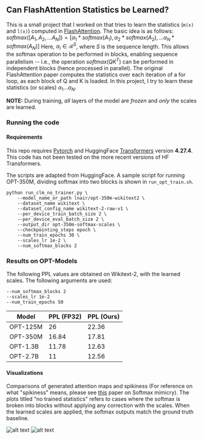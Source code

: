 ## Can FlashAttention Statistics be Learned?
This is a small project that I worked on that tries to learn the statistics (`m(x)` and `l(x)`) computed in [FlashAttention](https://github.com/Dao-AILab/flash-attention). The basic idea is as follows:
$softmax([A_1, A_2, ... A_N]) = [\alpha_1 * softmax(A_1), \alpha_2 * softmax(A_2), ... \alpha_N * softmax(A_N)]$
Here, $\alpha_i \in \mathcal{R}^{S}$, where $S$ is the sequence length. This allows the softmax operation to be performed in blocks, enabling sequence parallelism -- i.e., the operation $softmax(QK^T)$ can be performed in independent blocks (hence processed in parallel). The original FlashAttention paper computes the statistics over each iteration of a for loop, as each block of Q and K is loaded. In this project, I try to learn these statistics (or scales) $\alpha_1 ... \alpha_N$.

**NOTE:** During training, _all_ layers of the model are _frozen_ and _only_ the scales are learned.

### Running the code

#### Requirements
This repo requires [Pytorch](https://github.com/pytorch/pytorch) and HuggingFace [Transformers](https://github.com/huggingface/transformers) version **4.27.4**. This code has not been tested on the more recent versions of HF Transformers.

The scripts are adapted from HuggingFace. A sample script for running OPT-350M, dividing softmax into two blocks is shown in `run_opt_train.sh`.
```
python run_clm_no_trainer.py \
    --model_name_or_path lnair/opt-350m-wikitext2 \
    --dataset_name wikitext \
    --dataset_config_name wikitext-2-raw-v1 \
    --per_device_train_batch_size 2 \
    --per_device_eval_batch_size 2 \
    --output_dir opt-350m-softmax-scales \
    --checkpointing_steps epoch \
    --num_train_epochs 30 \
    --scales_lr 1e-2 \
    --num_softmax_blocks 2
```

### Results on OPT-Models
The following PPL values are obtained on Wikitext-2, with the learned scales. The following arguments are used:
```
--num_softmax_blocks 2
--scales_lr 1e-2
--num_train_epochs 50
```

| Model    | PPL (FP32) | PPL (Ours) |
| -------- | ---------- | ---------- |
| OPT-125M | 26         | 22.36      |
| OPT-350M | 16.84      | 17.81      |
| OPT-1.3B | 11.78      | 12.63      |
| OPT-2.7B | 11         | 12.56      |

#### Visualizations
Comparisons of generated attention maps and spikiness (For reference on what "spikiness" means, please see [this](https://arxiv.org/abs/2402.04347) paper on Softmax mimicry). The plots titled "no trained statistics" refers to cases where the softmax is broken into blocks without applying any correction with the scales. When the learned scales are applied, the softmax outputs match the ground truth baseline.

![alt text](assets/attention_weights.png)
![alt text](assets/Spikiness.png)
